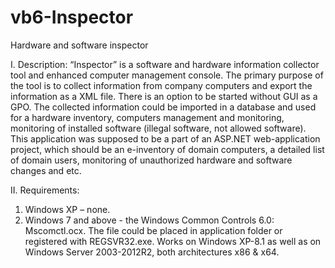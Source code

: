 # vb6-Inspector
Hardware and software inspector

I.	Description:
“Inspector” is a software and hardware information collector tool and enhanced computer management console. The primary purpose of the tool is to collect information from company computers and export the information as a XML file. There is an option to be started without GUI as a GPO. 
The collected information could be imported in a database and used for a hardware inventory, computers management and monitoring, monitoring of installed software (illegal software, not allowed software).
This application was supposed to be a part of an ASP.NET web-application project, which should be an e-inventory of domain computers, a detailed list of domain users, monitoring of unauthorized hardware and software changes and etc.

II.	Requirements:
1.	Windows XP – none.
2.	Windows 7 and above - the Windows Common Controls 6.0: Mscomctl.ocx. The file could be placed in application folder or registered with REGSVR32.exe.
Works on Windows XP-8.1 as well as on Windows Server 2003-2012R2, both architectures x86 & x64.
